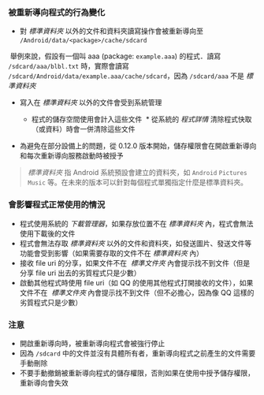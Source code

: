 ### 被重新導向程式的行為變化

* 對 _標準資料夾_ 以外的文件和資料夾讀寫操作會被重新導向至 `/Android/data/<package>/cache/sdcard`

  舉例來說，假設有一個叫 aaa (package: `example.aaa`) 的程式．讀寫 `/sdcard/aaa/blbl.txt` 時，實際會讀寫 `/sdcard/Android/data/example.aaa/cache/sdcard`，因為 `/sdcard/aaa` 不是  _標準資料夾_

* 寫入在 _標準資料夾_ 以外的文件會受到系統管理
  * 程式的儲存空間使用會計入這些文件
  * 從系統的 _程式詳情_ 清除程式快取（或資料）時會一併清除這些文件

* 為避免在部分設備上的問題，從 0.12.0 版本開始，儲存權限會在開啟重新導向和每次重新導向服務啟動時被授予

> _標準資料夾_ 指 Android 系統預設會建立的資料夾，如 `Android` `Pictures` `Music` 等。在未來的版本可以針對每個程式單獨指定什麼是標準資料夾。

### 會影響程式正常使用的情況

* 程式使用系統的 _下載管理器_，如果存放位置不在 _標準資料夾_ 內，程式會無法使用下載後的文件
* 程式會無法存取 _標準資料夾_ 以外的文件和資料夾，如發送圖片、發送文件等功能會受到影響（如果需要存取的文件不在 _標準資料夾_ 內）
* 接收 file uri 的分享，如果文件不在  _標準文件夾_ 內會提示找不到文件（但是分享 file uri 出去的劣質程式只是少數）
* 啟動其他程式時使用 file uri（如 QQ 的使用其他程式打開接收的文件），如果文件不在  _標準文件夾_ 內會提示找不到文件（但不必擔心，因為像 QQ 這樣的劣質程式只是少數）

### 注意

* 開啟重新導向時，被重新導向程式會被強行停止
* 因為 `/sdcard` 中的文件並沒有具體所有者，重新導向程式之前產生的文件需要手動刪除
* 不要手動撤銷被重新導向程式的儲存權限，否則如果在使用中授予儲存權限，重新導向會失效
